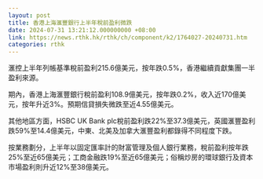 ```yaml
---
layout: post
title: 香港上海滙豐銀行上半年稅前盈利微跌
date: 2024-07-31 13:21:12.000000000 +08:00
link: https://news.rthk.hk/rthk/ch/component/k2/1764027-20240731.htm
categories: rthk
---
```


滙控上半年列帳基準稅前盈利215.6億美元，按年跌0.5%，香港繼續貢獻集團一半盈利來源。

期內，香港上海滙豐銀行稅前盈利108.9億美元，按年跌0.2%，收入近170億美元，按年升近3%。預期信貸損失微跌至近4.55億美元。

其他地區方面，HSBC UK Bank plc稅前盈利跌22%至37.3億美元，英國滙豐盈利跌59%至14.4億美元，中東、北美及加拿大滙豐盈利都錄得不同程度下跌。

按業務劃分，上半年以固定匯率計的財富管理及個人銀行業務，稅前盈利按年跌25%至近65億美元；工商金融跌19%至近65億美元；俗稱炒房的環球銀行及資本市場盈利則升近12%至38億美元。

